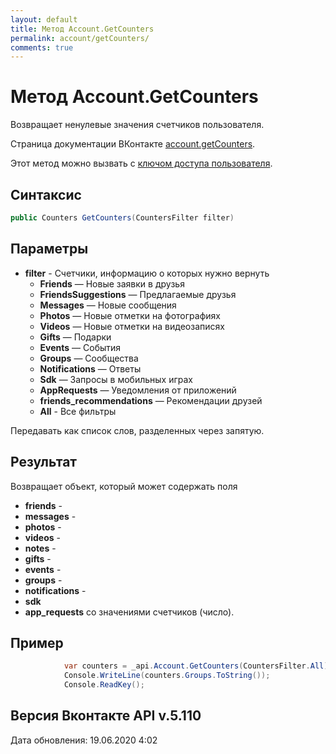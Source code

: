 ```yaml
---
layout: default
title: Метод Account.GetCounters
permalink: account/getCounters/
comments: true
---
```

# Метод Account.GetCounters
Возвращает ненулевые значения счетчиков пользователя.

Страница документации ВКонтакте [account.getCounters](https://vk.com/dev/account.getCounters).

Этот метод можно вызвать с [ключом доступа пользователя](https://vk.com/dev/access_token).

## Синтаксис
``` csharp
public Counters GetCounters(CountersFilter filter)
```

## Параметры
+ **filter** - Счетчики, информацию о которых нужно вернуть 
    - **Friends** — Новые заявки в друзья
    - **FriendsSuggestions** — Предлагаемые друзья
    - **Messages** — Новые сообщения
    - **Photos** — Новые отметки на фотографиях
    - **Videos** — Новые отметки на видеозаписях
    - **Gifts** — Подарки
    - **Events** — События
    - **Groups** — Сообщества
    - **Notifications** — Ответы
    - **Sdk** — Запросы в мобильных играх
    - **AppRequests** — Уведомления от приложений
    - **friends_recommendations** — Рекомендации друзей
    - **All** - Все фильтры

Передавать как список слов, разделенных через запятую.

## Результат
Возвращает объект, который может содержать поля 
+ **friends** - 
+ **messages** - 
+ **photos** - 
+ **videos** - 
+ **notes** - 
+ **gifts** - 
+ **events** - 
+ **groups** -
+ **notifications** - 
+ **sdk**
+ **app_requests**
со значениями счетчиков (число).

## Пример
``` csharp
            var counters = _api.Account.GetCounters(CountersFilter.All);
            Console.WriteLine(counters.Groups.ToString());
            Console.ReadKey();
```

## Версия Вконтакте API v.5.110
Дата обновления: 19.06.2020 4:02
